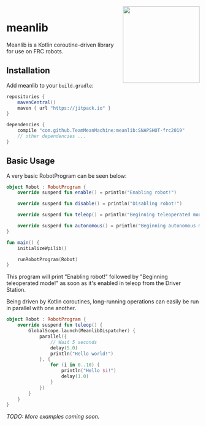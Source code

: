 <img width="200px" align="right" src="https://team2471.org/wp-content/uploads/2017/08/tmm-logo_new-300x300.png">

# meanlib

Meanlib is a Kotlin coroutine-driven library for use on FRC robots.

## Installation

Add meanlib to your `build.gradle`:

```groovy
repositories {
    mavenCentral()
    maven { url "https://jitpack.io" }
}

dependencies {
    compile "com.github.TeamMeanMachine:meanlib:SNAPSHOT-frc2019"
    // other dependencies ...
}
```

## Basic Usage

A very basic RobotProgram can be seen below:

```kotlin
object Robot : RobotProgram {
    override suspend fun enable() = println("Enabling robot!")

    override suspend fun disable() = println("Disabling robot!")

    override suspend fun teleop() = println("Beginning teleoperated mode!")

    override suspend fun autonomous() = println("Beginning autonomous mode!")
}

fun main() {
    initializeWpilib()

    runRobotProgram(Robot)
}
```

This program will print "Enabling robot!" followed by "Beginning teleoperated mode!" as soon as it's
enabled in teleop from the Driver Station.

Being driven by Kotlin coroutines, long-running operations can easily be run in parallel with one
another.

```kotlin
object Robot : RobotProgram {
    override suspend fun teleop() {
        GlobalScope.launch(MeanlibDispatcher) {
            parallel({
                // Wait 5 seconds
                delay(5.0)
                println("Hello world!")
            }, {
                for (i in 0..10) {
                    println("Hello $i!")
                    delay(1.0)
                }
            })
        }
    }
}
```

_TODO: More examples coming soon._
